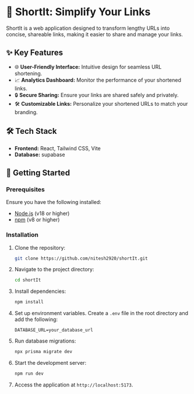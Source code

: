 # 🔗 ShortIt: Simplify Your Links

ShortIt is a web application designed to transform lengthy URLs into concise, shareable links, making it easier to share and manage your links.

## ✨ Key Features

- 🌐 **User-Friendly Interface:** Intuitive design for seamless URL shortening.
- 📈 **Analytics Dashboard:** Monitor the performance of your shortened links.
- 🔒 **Secure Sharing:** Ensure your links are shared safely and privately.
- 🛠️ **Customizable Links:** Personalize your shortened URLs to match your branding.

## 🛠️ Tech Stack

- **Frontend:** React, Tailwind CSS, Vite
- **Database:** supabase

## 🚀 Getting Started

### Prerequisites

Ensure you have the following installed:

- [Node.js](https://nodejs.org/) (v18 or higher)
- [npm](https://www.npmjs.com/) (v8 or higher)


### Installation

1. Clone the repository:

    ```bash
    git clone https://github.com/nitesh2920/shortIt.git
    ```

2. Navigate to the project directory:

    ```bash
    cd shortIt
    ```

3. Install dependencies:

    ```bash
    npm install
    ```

4. Set up environment variables. Create a `.env` file in the root directory and add the following:

    ```
    DATABASE_URL=your_database_url
    ```

5. Run database migrations:

    ```bash
    npx prisma migrate dev
    ```

6. Start the development server:

    ```bash
    npm run dev
    ```

7. Access the application at `http://localhost:5173`.
